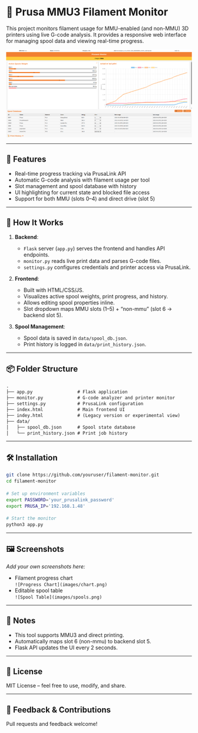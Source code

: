 # 🧵 Prusa MMU3 Filament Monitor

This project monitors filament usage for MMU-enabled (and non-MMU) 3D printers using live G-code analysis. It provides a responsive web interface for managing spool data and viewing real-time progress.

![Screenshot of Main Dashboard](images/dashboard.png)

---

## 🔧 Features

- Real-time progress tracking via PrusaLink API
- Automatic G-code analysis with filament usage per tool
- Slot management and spool database with history
- UI highlighting for current state and blocked file access
- Support for both MMU (slots 0–4) and direct drive (slot 5)

---

## 🚀 How It Works

1. **Backend**:
   - `Flask` server (`app.py`) serves the frontend and handles API endpoints.
   - `monitor.py` reads live print data and parses G-code files.
   - `settings.py` configures credentials and printer access via PrusaLink.

2. **Frontend**:
   - Built with HTML/CSS/JS.
   - Visualizes active spool weights, print progress, and history.
   - Allows editing spool properties inline.
   - Slot dropdown maps MMU slots (1–5) + “non-mmu” (slot 6 → backend slot 5).

3. **Spool Management**:
   - Spool data is saved in `data/spool_db.json`.
   - Print history is logged in `data/print_history.json`.

---

## 📦 Folder Structure

```
.
├── app.py                 # Flask application
├── monitor.py             # G-code analyzer and printer monitor
├── settings.py            # PrusaLink configuration
├── index.html             # Main frontend UI
├── indey.html             # (Legacy version or experimental view)
├── data/
│   ├── spool_db.json      # Spool state database
│   └── print_history.json # Print job history
```

---

## 🛠️ Installation

```bash
git clone https://github.com/youruser/filament-monitor.git
cd filament-monitor

# Set up environment variables
export PASSWORD='your_prusalink_password'
export PRUSA_IP='192.168.1.48'

# Start the monitor
python3 app.py
```

---

## 🖼️ Screenshots

_Add your own screenshots here:_

- Filament progress chart  
  `![Progress Chart](images/chart.png)`
- Editable spool table  
  `![Spool Table](images/spools.png)`

---

## 🧠 Notes

- This tool supports MMU3 and direct printing.
- Automatically maps slot 6 (non-mmu) to backend slot 5.
- Flask API updates the UI every 2 seconds.

---

## 📜 License

MIT License – feel free to use, modify, and share.

---

## 💬 Feedback & Contributions

Pull requests and feedback welcome!
